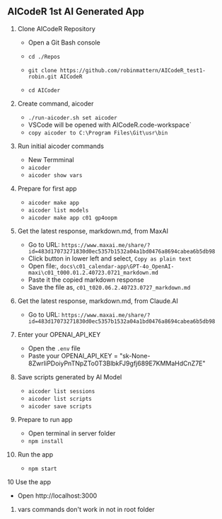 

## AICodeR 1st AI Generated App

1. Clone AICodeR Repository

   - Open a Git Bash console 
    
   - `cd ./Repos`    
   - `git clone https://github.com/robinmattern/AICodeR_test1-robin.git AICodeR`    
   - `cd AICoder`   

2. Create command, aicoder

   - `./run-aicoder.sh set aicoder` 
   - VSCode will be opened with AICodeR.code-workspace`  
   - `copy aicoder to C:\Program Files\Git\usr\bin`   

3. Run initial aicoder commands
   - New Termminal
   - `aicoder`    
   - `aicoder show vars`     
   
4. Prepare for first app
   - `aicoder make app`   
   - `aicoder list models`   
   - `aicoder make app c01 gp4oopm`   
   
5. Get the latest response, markdown.md, from MaxAI
   - Go to URL: `https://www.maxai.me/share/?id=483d17073271830d0ec5357b1532a04a1bd0476a8694cabea6b5db98`   
   - Click button in lower left and select, `Copy as plain text`    
   - Open file:, `docs\c01_calendar-app\GPT-4o_OpenAI-maxi\c01_t000.01.2.40723.0721_markdown.md`   
   - Paste it the copied markdown response   
   - Save the file as, `c01_t020.06.2.40723.0727_markdown.md`  

5. Get the latest response, markdown.md, from Claude.AI
   - Go to URL: `https://www.maxai.me/share/?id=483d17073271830d0ec5357b1532a04a1bd0476a8694cabea6b5db98`   
   
6. Enter your OPENAI_API_KEY
   - Open the `.env` file
   - Paste your OPENAI_API_KEY = "sk-None-8ZwrIiPDoiyPnTNpZTo0T3BlbkFJ9gfj689E7KMMaHdCnZ7E" 
   
7. Save scripts generated by AI Model
   
   - `aicoder list sessions`  
   - `aicoder list scripts`   
   - `aicoder save scripts`  

8. Prepare to run app
   - Open terminal in server folder   
   - `npm install`

9. Run the app 
   - `npm start`

10 Use the app
   - Open http://localhost:3000



1. vars commands don't work in not in root folder 
